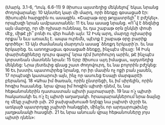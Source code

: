 (Մարկ. 3.1-6, Ղուկ. 6.6-11)
9 Յիսուս այստեղից մեկնելով՝ եկաւ նրանց ժողովարանը: 10 Այնտեղ կար մի մարդ, որի ձեռքը գօսացած էր: Յիսուսին հարցրին ու ասացին. «Շաբաթ օրը թոյլատրելի՞ է բժշկել». որպէսզի նրան ամբաստանեն: 11 Եւ նա ասաց նրանց. «Ո՞վ է ձեզնից այն մարդը, որ մի ոչխար ունենայ, եւ դա շաբաթ օրն ընկնի փոսի մէջ, միթէ չի՞ բռնի ու վեր հանի այն: 12 Իսկ արդ, մարդը ոչխարից որքա՜ն եւս առաւել է. ապա ուրեմն, պէտք է շաբաթ օրը բարիք գործել»: 13 Այն ժամանակ մարդուն ասաց՝ ձեռքդ երկարի՛ր. եւ նա երկարեց. եւ առողջացաւ գօսացած ձեռքը, ինչպէս միւսը: 14 Իսկ փարիսեցիները դուրս գալով՝ նրա դէմ խորհուրդ արին, թէ ինչպէս կորստեան մատնեն նրան: 15 Երբ Յիսուս այդ իմացաւ, այդտեղից մեկնեց: Նրա յետեւից գնաց շատ ժողովուրդ, եւ նա բոլորին բժշկեց: 16 Եւ խստիւ պատուիրեց նրանց, որ իր մասին ոչ ոքի բան չասեն, 17 որպէսզի կատարուի այն, ինչ որ ասուեց Եսայի մարգարէի բերանով.
18 «Ահա իմ ծառան, որին ընտրեցի,
եւ իմ սիրելին, որին հոգիս հաւանեց.
նրա վրայ իմ հոգին պիտի դնեմ,
եւ նա հեթանոսներին դատաստան պիտի յայտարարի.
19 նա ո՛չ պիտի հակառակի եւ ո՛չ էլ պիտի աղաղակի.
հրապարակներում նրա ձայնը ոչ մէկը չպիտի լսի.
20 ջախջախուած եղէգը նա չպիտի փշրի
եւ առկայծ պատրոյգը չպիտի հանգցնի,
մինչեւ որ արդարութիւնը յաղթանակի հասցնի.
21 եւ նրա անուան վրայ հեթանոսները յոյս պիտի դնեն»:
